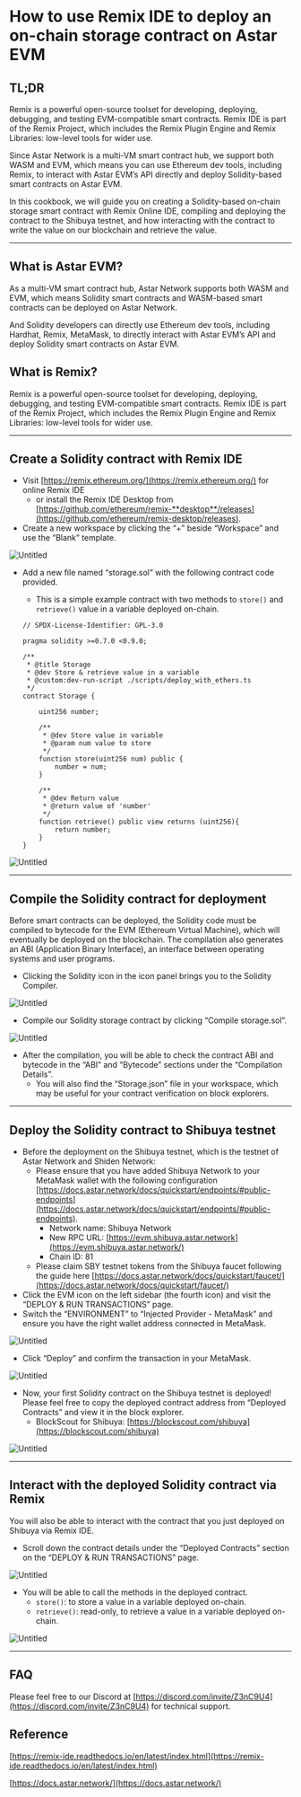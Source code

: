 # How to use Remix IDE to deploy an on-chain storage contract on Astar EVM

## TL;DR

Remix is a powerful open-source toolset for developing, deploying, debugging, and testing EVM-compatible smart contracts. Remix IDE is part of the Remix Project, which includes the Remix Plugin Engine and Remix Libraries: low-level tools for wider use.

Since Astar Network is a multi-VM smart contract hub, we support both WASM and EVM, which means you can use Ethereum dev tools, including Remix, to interact with Astar EVM’s API directly and deploy Solidity-based smart contracts on Astar EVM.

In this cookbook, we will guide you on creating a Solidity-based on-chain storage smart contract with Remix Online IDE, compiling and deploying the contract to the Shibuya testnet, and how interacting with the contract to write the value on our blockchain and retrieve the value.

---

## What is Astar EVM?

As a multi-VM smart contract hub, Astar Network supports both WASM and EVM, which means Solidity smart contracts and WASM-based smart contracts can be deployed on Astar Network. 

And Solidity developers can directly use Ethereum dev tools, including Hardhat, Remix, MetaMask, to directly interact with Astar EVM’s API and deploy Solidity smart contracts on Astar EVM.

## What is Remix?

Remix is a powerful open-source toolset for developing, deploying, debugging, and testing EVM-compatible smart contracts. Remix IDE is part of the Remix Project, which includes the Remix Plugin Engine and Remix Libraries: low-level tools for wider use.

---

## Create a Solidity contract with Remix IDE

- Visit [https://remix.ethereum.org/](https://remix.ethereum.org/) for online Remix IDE
    - or install the Remix IDE Desktop from [https://github.com/ethereum/remix-**desktop**/releases](https://github.com/ethereum/remix-desktop/releases).
- Create a new workspace by clicking the “+” beside “Workspace” and use the “Blank” template.

![Untitled](img-Remix-cookbook/Untitled.png)

- Add a new file named “storage.sol” with the following contract code provided.
    - This is a simple example contract with two methods to `store()` and `retrieve()` value in a variable deployed on-chain.
    
    ```
    // SPDX-License-Identifier: GPL-3.0
    
    pragma solidity >=0.7.0 <0.9.0;
    
    /**
     * @title Storage
     * @dev Store & retrieve value in a variable
     * @custom:dev-run-script ./scripts/deploy_with_ethers.ts
     */
    contract Storage {
    
        uint256 number;
    
        /**
         * @dev Store value in variable
         * @param num value to store
         */
        function store(uint256 num) public {
            number = num;
        }
    
        /**
         * @dev Return value 
         * @return value of 'number'
         */
        function retrieve() public view returns (uint256){
            return number;
        }
    }
    ```
    

![Untitled](img-Remix-cookbook/Untitled%201.png)

---

## Compile the Solidity contract for deployment

Before smart contracts can be deployed, the Solidity code must be compiled to bytecode for the EVM (Ethereum Virtual Machine), which will eventually be deployed on the blockchain. The compilation also generates an ABI (Application Binary Interface), an interface between operating systems and user programs.

- Clicking the Solidity icon in the icon panel brings you to the Solidity Compiler.

![Untitled](img-Remix-cookbook/Untitled%202.png)

- Compile our Solidity storage contract by clicking “Compile storage.sol”.

![Untitled](img-Remix-cookbook/Untitled%203.png)

- After the compilation, you will be able to check the contract ABI and bytecode in the “ABI” and “Bytecode” sections under the “Compilation Details”.
    - You will also find the “Storage.json” file in your workspace, which may be useful for your contract verification on block explorers.

---

## Deploy the Solidity contract to Shibuya testnet

- Before the deployment on the Shibuya testnet, which is the testnet of Astar Network and Shiden Network:
    - Please ensure that you have added Shibuya Network to your MetaMask wallet with the following configuration [https://docs.astar.network/docs/quickstart/endpoints/#public-endpoints](https://docs.astar.network/docs/quickstart/endpoints/#public-endpoints).
        - Network name: Shibuya Network
        - New RPC URL: [https://evm.shibuya.astar.network](https://evm.shibuya.astar.network/)
        - Chain ID: 81
    - Please claim SBY testnet tokens from the Shibuya faucet following the guide here [https://docs.astar.network/docs/quickstart/faucet/](https://docs.astar.network/docs/quickstart/faucet/)
- Click the EVM icon on the left sidebar (the fourth icon) and visit the “DEPLOY & RUN TRANSACTIONS” page.
- Switch the “ENVIRONMENT” to “Injected Provider - MetaMask” and ensure you have the right wallet address connected in MetaMask.

![Untitled](img-Remix-cookbook3/Untitled%204.png)

- Click “Deploy” and confirm the transaction in your MetaMask.

![Untitled](img-Remix-cookbook/Untitled%205.png)

- Now, your first Solidity contract on the Shibuya testnet is deployed! Please feel free to copy the deployed contract address from “Deployed Contracts” and view it in the block explorer.
    - BlockScout for Shibuya: [https://blockscout.com/shibuya](https://blockscout.com/shibuya)

![Untitled](img-Remix-cookbook/Untitled%206.png)

---

## Interact with the deployed Solidity contract via Remix

You will also be able to interact with the contract that you just deployed on Shibuya via Remix IDE.

- Scroll down the contract details under the “Deployed Contracts” section on the “DEPLOY & RUN TRANSACTIONS” page.

![Untitled](img-Remix-cookbook/Untitled%207.png)

- You will be able to call the methods in the deployed contract.
    - `store()`: to store a value in a variable deployed on-chain.
    - `retrieve()`: read-only, to retrieve a value in a variable deployed on-chain.

![Untitled](img-Remix-cookbook/Untitled%208.png)

---

## FAQ

Please feel free to our Discord at [https://discord.com/invite/Z3nC9U4](https://discord.com/invite/Z3nC9U4) for technical support.

## Reference

[https://remix-ide.readthedocs.io/en/latest/index.html](https://remix-ide.readthedocs.io/en/latest/index.html)

[https://docs.astar.network/](https://docs.astar.network/)
